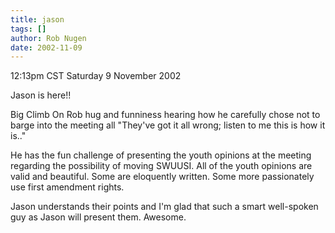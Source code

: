 ```yaml
---
title: jason
tags: []
author: Rob Nugen
date: 2002-11-09
---
```


<p class=date>12:13pm CST Saturday 9 November 2002</p>

<p>Jason is here!!</p>

<p>Big Climb On Rob hug and funniness hearing how he carefully chose
not to barge into the meeting all "They've got it all wrong; listen to
me this is how it is.."</p>

<p>He has the fun challenge of presenting the youth opinions at the
meeting regarding the possibility of moving SWUUSI.  All of the youth
opinions are valid and beautiful.  Some are eloquently written.  Some
more passionately use first amendment rights.</p>

<p>Jason understands their points and I'm glad that such a smart
well-spoken guy as Jason will present them.  Awesome.</p>
